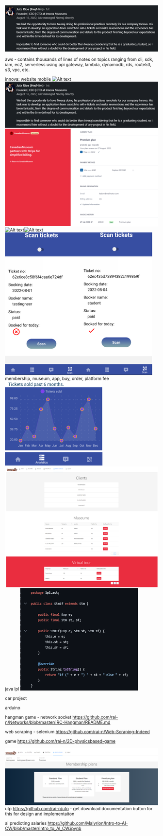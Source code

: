 ![Alt text](image.png)

aws - contains thousands of lines of notes on topics ranging from cli, sdk, iam, ec2, serverless using api gateway, lambda, dynamodb, rds, route53, s3, vpc, etc.

innova: 
website
mobile
![Alt text](image-1.png)
![Al t text](image.png)![Alt text](image-2.png)![Alt text](image-3.png)![Alt text](image-3.png)![Alt text](image-4.png)
membership, museum, app, buy, order, platform fee![Alt text](image-8.png)
![Alt text](image-7.png)
java lpl
![Alt text](image-5.png)

car project

arduino
 
hangman game - network socket
https://github.com/rai-n/Networks/blob/master/IRC-Hangman/README.md

web scraping - selenium
https://github.com/rai-n/Web-Scraping-Indeed

game
https://github.com/rai-n/2D-physicsbased-game

![Alt text](image-6.png)
utp
https://github.com/rai-n/utp  - get download documentation button for this for design and implementaiton    


ai predicting salaries
https://github.com/Malyrion/Intro-to-AI-CW/blob/master/Intro_to_AI_CW.ipynb